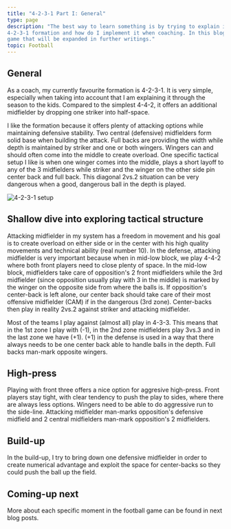 ```yaml
---
title: "4-2-3-1 Part I: General"
type: page
description: "The best way to learn something is by trying to explain it to others. I am starting a series of blog posts about
4-2-3-1 formation and how do I implement it when coaching. In this blog post there is a shallow introduction into several subparts of the
game that will be expanded in further writings."
topic: Football
---
```


## General

As a coach, my currently favourite formation is 4-2-3-1. It is very simple, especially when taking into account that I am explaining 
it through the season to the kids. Compared to the simplest 4-4-2, it offers an additional midfielder by dropping one striker into half-space.

I like the formation because it offers plenty of attacking options while maintaining defensive stability. Two central (defensive) midfielders form 
solid base when building the attack. Full backs are providing the width while depth is maintained by striker and one or both wingers. Wingers 
can and should often come into the middle to create overload. One specific tactical setup I like is when one winger comes into the middle, plays 
a short layoff to any of the 3 midfielders while striker and the winger on the other side pin center back and full back. This diagonal
2vs.2 situation can be very dangerous when a good, dangerous ball in the depth is played. 

![4-2-3-1 setup](/blog/images/4_2_3_1.png "4-2-3-1")

## Shallow dive into exploring tactical structure

Attacking midfielder in my system has a freedom in movement and his goal is to create overload on either side or in the center with his high quality
movements and technical ability (real number 10). In the defense, attacking midfielder is very important because when in mid-low block, we play
4-4-2 where both front players need to close plenty of space. In the mid-low block, midfielders take care of opposition's 2 front midfielders
while the 3rd midfielder (since opposition usually play with 3 in the middle) is marked by the winger on the opposite side from where the balls 
is.
If opposition's center-back is left alone, our center back should take care of their most offensive midfielder (CAM) if in the dangerous 
(3rd zone). Center-backs then play in reality 2vs.2 against striker and attacking midfielder.

Most of the teams I play against (almost all) play in 4-3-3. This means that in the 1st zone I play with (-1), in the 2nd zone midfielders
play 3vs.3 and in the last zone we have (+1). (+1) in the defense is used in a way that there always needs to be one center back able to
handle balls in the depth. Full backs man-mark opposite wingers.

## High-press

Playing with front three offers a nice option for aggresive high-press. Front players stay tight, with clear tendency to push the play to sides,
where there are always less options. Wingers need to be able to do aggressive run to the side-line. Attacking midfielder man-marks opposition's
defensive midfield and 2 central midfielders man-mark opposition's 2 midfielders.

## Build-up

In the build-up, I try to bring down one defensive midfielder in order to create numerical advantage and exploit the space for center-backs
so they could push the ball up the field.

## Coming-up next

More about each specific moment in the football game can be found in next blog posts.





